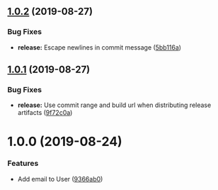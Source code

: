 ## [1.0.2](https://github.com/climbcomp/climbcomp-proto/compare/v1.0.1...v1.0.2) (2019-08-27)


### Bug Fixes

* **release:** Escape newlines in commit message ([5bb116a](https://github.com/climbcomp/climbcomp-proto/commit/5bb116a))

## [1.0.1](https://github.com/climbcomp/climbcomp-proto/compare/v1.0.0...v1.0.1) (2019-08-27)


### Bug Fixes

* **release:** Use commit range and build url when distributing release artifacts ([9f72c0a](https://github.com/climbcomp/climbcomp-proto/commit/9f72c0a))

# 1.0.0 (2019-08-24)


### Features

* Add email to User ([9366ab0](https://github.com/climbcomp/climbcomp-proto/commit/9366ab0))
